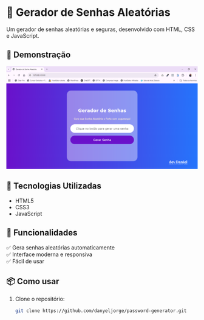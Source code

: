 # 🔐 Gerador de Senhas Aleatórias

Um gerador de senhas aleatórias e seguras, desenvolvido com HTML, CSS e JavaScript.

## 📸 Demonstração

![Demonstração do projeto](./asset/img/gerador%20de%20senha.png)

## 🚀 Tecnologias Utilizadas

- HTML5
- CSS3
- JavaScript

## 🎯 Funcionalidades

✅ Gera senhas aleatórias automaticamente  
✅ Interface moderna e responsiva  
✅ Fácil de usar  

## 📦 Como usar

1. Clone o repositório:
   ```bash
   git clone https://github.com/danyeljorge/password-generator.git